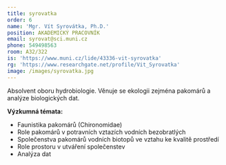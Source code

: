 ```yaml
---
title: syrovatka
order: 6
name: 'Mgr. Vít Syrovátka, Ph.D.'
position: AKADEMICKÝ PRACOVNÍK
email: syrovat@sci.muni.cz
phone: 549498563
room: A32/322
is: 'https://www.muni.cz/lide/43336-vit-syrovatka'
rg: 'https://www.researchgate.net/profile/Vit_Syrovatka'
image: /images/syrovatka.jpg
---
```

Absolvent oboru hydrobiologie. Věnuje se ekologii zejména pakomárů a analýze biologických dat.

**Výzkumná témata:**

* Faunistika pakomárů (Chironomidae)
* Role pakomárů v potravních vztazích vodních bezobratlých
* Společenstva pakomárů vodních biotopů ve vztahu ke kvalitě prostředí
* Role prostoru v utváření společenstev
* Analýza dat
